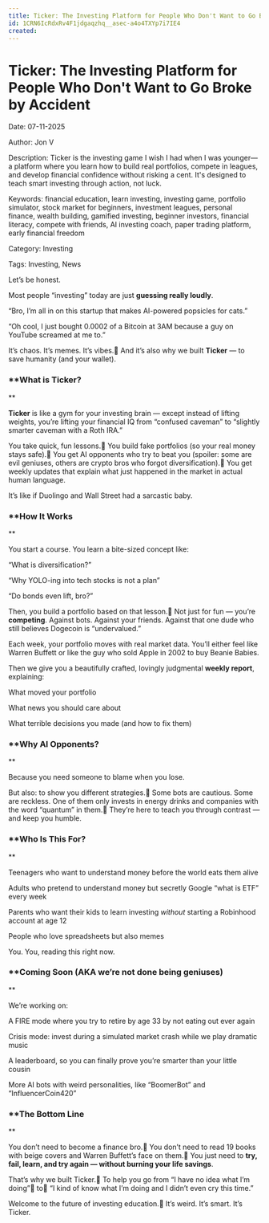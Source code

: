 ```yaml
---
title: Ticker: The Investing Platform for People Who Don't Want to Go Broke by Accident
id: 1CRN6IcRdxRv4F1jdgaqzhq__asec-a4o4TXYp7i7IE4
created: 
---
```

# Ticker: The Investing Platform for People Who Don't Want to Go Broke by Accident

Date: 07-11-2025

Author: Jon V

Description: Ticker is the investing game I wish I had when I was younger—a platform where you learn how to build real portfolios, compete in leagues, and develop financial confidence without risking a cent. It's designed to teach smart investing through action, not luck.

Keywords: financial education, learn investing, investing game, portfolio simulator, stock market for beginners, investment leagues, personal finance, wealth building, gamified investing, beginner investors, financial literacy, compete with friends, AI investing coach, paper trading platform, early financial freedom

Category: Investing

Tags: Investing, News

Let’s be honest.

Most people “investing” today are just **guessing really loudly**.

“Bro, I’m all in on this startup that makes AI-powered popsicles for cats.”

“Oh cool, I just bought 0.0002 of a Bitcoin at 3AM because a guy on YouTube screamed at me to.”

It’s chaos. It’s memes. It’s vibes. And it’s also why we built **Ticker** — to save humanity (and your wallet).



### **What is Ticker?
**

**Ticker** is like a gym for your investing brain — except instead of lifting weights, you’re lifting your financial IQ from “confused caveman” to “slightly smarter caveman with a Roth IRA.”

You take quick, fun lessons. You build fake portfolios (so your real money stays safe). You get AI opponents who try to beat you (spoiler: some are evil geniuses, others are crypto bros who forgot diversification). You get weekly updates that explain what just happened in the market in actual human language.

It’s like if Duolingo and Wall Street had a sarcastic baby.



### **How It Works
**

You start a course. You learn a bite-sized concept like:

“What is diversification?”

“Why YOLO-ing into tech stocks is not a plan”

“Do bonds even lift, bro?”

Then, you build a portfolio based on that lesson. Not just for fun — you’re **competing**. Against bots. Against your friends. Against that one dude who still believes Dogecoin is “undervalued.”

Each week, your portfolio moves with real market data. You’ll either feel like Warren Buffett or like the guy who sold Apple in 2002 to buy Beanie Babies.

Then we give you a beautifully crafted, lovingly judgmental **weekly report**, explaining:

What moved your portfolio

What news you should care about

What terrible decisions you made (and how to fix them)



### **Why AI Opponents?
**

Because you need someone to blame when you lose.

But also: to show you different strategies. Some bots are cautious. Some are reckless. One of them only invests in energy drinks and companies with the word “quantum” in them. They’re here to teach you through contrast — and keep you humble.



### **Who Is This For?
**

Teenagers who want to understand money before the world eats them alive

Adults who pretend to understand money but secretly Google “what is ETF” every week

Parents who want their kids to learn investing *without* starting a Robinhood account at age 12

People who love spreadsheets but also memes

You. You, reading this right now.



### **Coming Soon (AKA we’re not done being geniuses)
**

We’re working on:

A FIRE mode where you try to retire by age 33 by not eating out ever again

Crisis mode: invest during a simulated market crash while we play dramatic music

A leaderboard, so you can finally prove you’re smarter than your little cousin

More AI bots with weird personalities, like “BoomerBot” and “InfluencerCoin420”



### **The Bottom Line
**

You don’t need to become a finance bro. You don’t need to read 19 books with beige covers and Warren Buffett’s face on them. You just need to **try, fail, learn, and try again — without burning your life savings**.

That’s why we built Ticker. To help you go from “I have no idea what I’m doing” to “I kind of know what I’m doing and I didn’t even cry this time.”

Welcome to the future of investing education. It’s weird. It’s smart. It’s Ticker.



